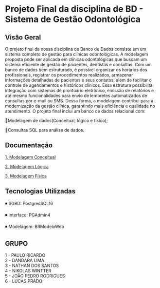 # Projeto Final da disciplina de BD - Sistema de Gestão Odontológica

## Visão Geral
<p> 
 O projeto final da nossa disciplina de Banco de Dados consiste em um sistema completo de gestão para clínicas odontológicas. A modelagem proposta pode ser aplicada em clínicas odontológicas que buscam um sistema eficiente de gestão de pacientes, dentistas e consultas. Com um banco de dados bem estruturado, é possível organizar os horários dos profissionais, registrar os procedimentos realizados, armazenar informações detalhadas de pacientes e seus contatos, além de facilitar o controle de agendamentos e históricos clínicos. Essa estrutura possibilita integração com sistemas de prontuário eletrônico, emissão de relatórios e até mesmo funcionalidades para envio de lembretes automatizados de consultas por e-mail ou SMS. Dessa forma, a modelagem contribui para a modernização da gestão clínica, garantindo mais eficiência e qualidade no atendimento.
O projeto final inclui um banco de dados relacional com:
</p>

🔹Modelagem de dados(Conceitual, lógico e físico);

🔹Consultas SQL para análise de dados.

## Documentação

[1. Modelagem Conceitual](inserirlink)

[2. Modelagem Lógica](inserirlink)

[3. Modelagem Física](inserirLink)

##  Tecnologias Utilizadas

◾ SGBD: PostgresSQL16

◾ Interface: PGAdmin4

◾ Modelagem: BRModeloWeb

## GRUPO
1 - PAULO RICARDO <br>
2 - DANDARA LIMA <br>
3 - NATHAN DOS SANTOS <br>
4 - NIKOLAS WINTTER <br>
5 - JOÃO PEDRO RODRIGUES <br>
6 - LUCAS PRADO <br>
